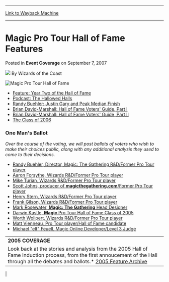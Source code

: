 
---
[Link to Wayback Machine](https://web.archive.org/web/20220926160011/https://magic.wizards.com/en/articles/archive/event-coverage/magic-pro-tour-hall-fame-features-2007-09-07)

[_metadata_:author]:- "Wizards of the Coast"
[_metadata_:description]:- "Feature: Year Two of the Hall of Fame Podcast: The Hallowed Halls Randy Buehler: Justin Gary and Peak Median Finish Brian David-Marshall: Hall of Fame Voters' Guide, Part I Brian David-Marshall: Hall of Fame Voters' Guide, Part II The Class of 2006 One Man's Ballot Over the course of the voting, we will post ballots of voters who wish to make their choices public, along with"
[_metadata_:generator]:- "Drupal 7 (http://drupal.org)"
[_metadata_:node]:- "573756"
[_metadata_:publish_date]:- "2007-09-07"
[_metadata_:source]:- "div-main-content"
[_metadata_:title]:- "Magic Pro Tour Hall of Fame Features"
[_metadata_:wayback_capture_timestamp]:- "2022-09-26 16:00:11"
[_metadata_:wayback_raw_url]:- "https://web.archive.org/web/20220926160011id_/https://magic.wizards.com/en/articles/archive/event-coverage/magic-pro-tour-hall-fame-features-2007-09-07"
[_metadata_:wayback_url]:- "https://magic.wizards.com/en/articles/archive/event-coverage/magic-pro-tour-hall-fame-features-2007-09-07"
---


Magic Pro Tour Hall of Fame Features
====================================



 Posted in **Event Coverage**
 on September 7, 2007 






![](https://media.magic.wizards.com/styles/auth_small/public/images/person/wizards_author.jpg)
By Wizards of the Coast












![Magic Pro Tour Hall of Fame](https://media.magic.wizards.com/image_legacy_migration/magic/images/tournamentcenter/halloffame.jpg)


* [Feature: Year Two of the Hall of Fame](http://archive.wizards.com/Magic/Magazine/Article.aspx?x=mtgcom/feature/350)
* [Podcast: The Hallowed Halls](http://archive.wizards.com/Magic/Magazine/Article.aspx?x=mtgcom/podcast/4)
* [Randy Buehler: Justin Gary and Peak Median Finish](/en/articles/archive/event-coverage/justin-gary-and-peak-median-finish-2006-08-10)
* [Brian David-Marshall: Hall of Fame Voters' Guide, Part I](http://archive.wizards.com/Magic/Magazine/Article.aspx?x=mtgcom/daily/bd240)
* [Brian David-Marshall: Hall of Fame Voters' Guide, Part II](http://archive.wizards.com/Magic/Magazine/Article.aspx?x=mtgcom/daily/bd241)
* [The Class of 2006](http://archive.wizards.com/Magic/Magazine/Article.aspx?x=mtgcom/daily/bd244)
  
  

### One Man's Ballot


*Over the course of the voting, we will post ballots of voters who wish to make their choices public, along with any additional analysis they used to come to their decisions.*


* [Randy Buehler, Director, Magic: The Gathering R&D/Former Pro Tour player](/en/articles/archive/event-coverage/hall-fame-one-mans-ballot-2006-08-03)
* [Aaron Forsythe, Wizards R&D/Former Pro Tour player](http://archive.wizards.com/Magic/Magazine/Article.aspx?x=mtgcom/daily/af131)
* [Mike Turian, Wizards R&D/Former Pro Tour player](http://archive.wizards.com/Magic/Magazine/Article.aspx?x=mtgcom/daily/af131#turian)
* [Scott Johns, producer of **magicthegathering.com**/Former Pro Tour player](http://archive.wizards.com/Magic/Magazine/Article.aspx?x=mtgcom/daily/af131#johns)
* [Henry Stern, Wizards R&D/Former Pro Tour player](http://archive.wizards.com/Magic/Magazine/Article.aspx?x=mtgcom/daily/af131#stern)
* [Frank Gilson, Wizards R&D/Former Pro Tour player](http://archive.wizards.com/Magic/Magazine/Article.aspx?x=mtgcom/daily/af131#gilson)
* [Mark Rosewater, **Magic: The Gathering** Head Designer](http://archive.wizards.com/Magic/Magazine/Article.aspx?x=mtgcom/daily/mr241#ballot)
* [Darwin Kastle, **Magic** Pro Tour Hall of Fame Class of 2005](/en/articles/archive/event-coverage/hall-fame-one-mans-ballot-2006-08-15)
* [Worth Wollpert, Wizards R&D/Former Pro Tour player](/en/articles/archive/event-coverage/hall-fame-one-mans-ballot-2006-08-23)
* [Matt Vienneau, Pro Tour player/Hall of Fame candidate](/en/articles/archive/event-coverage/hall-fame-one-mans-ballot-2006-08-28)
* [Michael "elf" Feuell, Magic Online Developer/Level 3 Judge](/en/articles/archive/event-coverage/hall-fame-one-mans-ballot-2006-08-29)
  
  
  



|  |
| --- |
| **2005 COVERAGE** |
| Look back at the stories and analysis from the 2005 Hall of Fame Induction process, from the first annoucement of the Hall through all the debates and ballots.* [2005 Feature Archive](/en/articles/archive/event-coverage/magic-pro-tour-hall-fame-2005-features-2006-07-25)
 |







